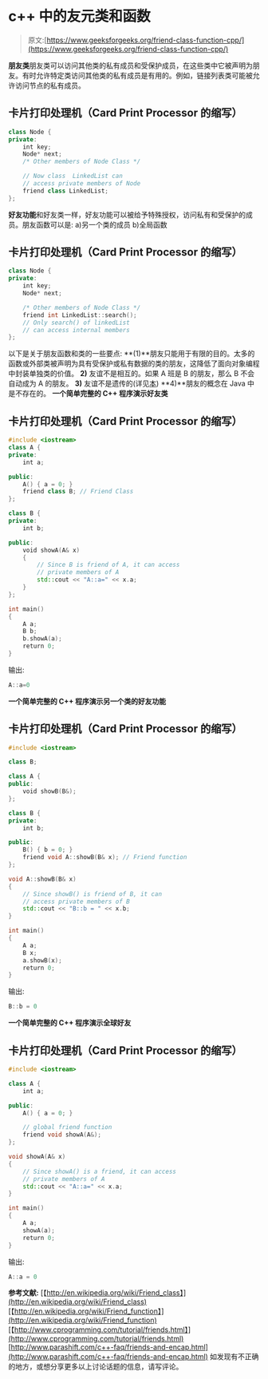 # c++ 中的友元类和函数

> 原文:[https://www.geeksforgeeks.org/friend-class-function-cpp/](https://www.geeksforgeeks.org/friend-class-function-cpp/)

**朋友类**朋友类可以访问其他类的私有成员和受保护成员，在这些类中它被声明为朋友。有时允许特定类访问其他类的私有成员是有用的。例如，链接列表类可能被允许访问节点的私有成员。

## 卡片打印处理机（Card Print Processor 的缩写）

```cpp
class Node {
private:
    int key;
    Node* next;
    /* Other members of Node Class */

    // Now class  LinkedList can
    // access private members of Node
    friend class LinkedList;
};
```

**好友功能**和好友类一样，好友功能可以被给予特殊授权，访问私有和受保护的成员。朋友函数可以是:
a)另一个类的成员
b)全局函数

## 卡片打印处理机（Card Print Processor 的缩写）

```cpp
class Node {
private:
    int key;
    Node* next;

    /* Other members of Node Class */
    friend int LinkedList::search();
    // Only search() of linkedList
    // can access internal members
};
```

以下是关于朋友函数和类的一些要点:
**(1)**朋友只能用于有限的目的。太多的函数或外部类被声明为具有受保护或私有数据的类的朋友，这降低了面向对象编程中封装单独类的价值。
**2)** 友谊不是相互的。如果 A 班是 B 的朋友，那么 B 不会自动成为 A 的朋友。
**3)** 友谊不是遗传的(详见[本](https://www.geeksforgeeks.org/g-fact-34/))
**4)**朋友的概念在 Java 中是不存在的。
**一个简单完整的 C++ 程序演示好友类**

## 卡片打印处理机（Card Print Processor 的缩写）

```cpp
#include <iostream>
class A {
private:
    int a;

public:
    A() { a = 0; }
    friend class B; // Friend Class
};

class B {
private:
    int b;

public:
    void showA(A& x)
    {
        // Since B is friend of A, it can access
        // private members of A
        std::cout << "A::a=" << x.a;
    }
};

int main()
{
    A a;
    B b;
    b.showA(a);
    return 0;
}
```

输出:

```cpp
A::a=0
```

**一个简单完整的 C++ 程序演示另一个类的好友功能**

## 卡片打印处理机（Card Print Processor 的缩写）

```cpp
#include <iostream>

class B;

class A {
public:
    void showB(B&);
};

class B {
private:
    int b;

public:
    B() { b = 0; }
    friend void A::showB(B& x); // Friend function
};

void A::showB(B& x)
{
    // Since showB() is friend of B, it can
    // access private members of B
    std::cout << "B::b = " << x.b;
}

int main()
{
    A a;
    B x;
    a.showB(x);
    return 0;
}
```

输出:

```cpp
B::b = 0
```

**一个简单完整的 C++ 程序演示全球好友**

## 卡片打印处理机（Card Print Processor 的缩写）

```cpp
#include <iostream>

class A {
    int a;

public:
    A() { a = 0; }

    // global friend function
    friend void showA(A&);
};

void showA(A& x)
{
    // Since showA() is a friend, it can access
    // private members of A
    std::cout << "A::a=" << x.a;
}

int main()
{
    A a;
    showA(a);
    return 0;
}
```

输出:

```cpp
A::a = 0
```

**参考文献:**
[【http://en.wikipedia.org/wiki/Friend_class】](http://en.wikipedia.org/wiki/Friend_class)
[【http://en.wikipedia.org/wiki/Friend_function】](http://en.wikipedia.org/wiki/Friend_function)
[【http://www.cprogramming.com/tutorial/friends.html】](http://www.cprogramming.com/tutorial/friends.html)
[http://www.parashift.com/c++-faq/friends-and-encap.html](http://www.parashift.com/c++-faq/friends-and-encap.html)
如发现有不正确的地方，或想分享更多以上讨论话题的信息，请写评论。
